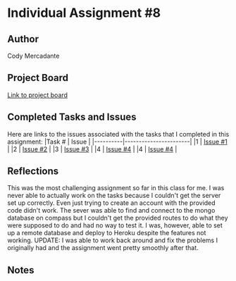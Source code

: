 # Individual Assignment #8

## Author
Cody Mercadante

## Project Board
[Link to project board](https://github.com/wsu-cpts489-fa21/ia8-cody909/projects/1)

## Completed Tasks and Issues
Here are links to the issues associated with the tasks that I completed in this assignment:
|Task # | Issue |
|----------|-----------------------|
|1 | [Issue #1](https://github.com/wsu-cpts489-fa21/ia8-cody909/issues/1) |
|2 | [Issue #2](https://github.com/wsu-cpts489-fa21/ia8-cody909/issues/3) |
|3 | [Issue #3](https://github.com/wsu-cpts489-fa21/ia8-cody909/issues/5) |
|4 | [Issue #4](https://github.com/wsu-cpts489-fa21/ia8-cody909/issues/8) |
|4 | [Issue #4](https://github.com/wsu-cpts489-fa21/ia8-cody909/issues/10) |



## Reflections
This was the most challenging assignment so far in this class for me. I was never able to actually work on the tasks because I couldn't get the server set up correctly. Even just trying to create an account with the provided code didn't work. The sever was able to find and connect to the mongo database on compass but I couldn't get the provided routes to do what they were supposed to do and had no way to test it. I was, however,  able to set up a remote database and deploy to Heroku despite the features not working. UPDATE: I was able to work back around and fix the problems I originally had and the assignment went pretty smoothly after that.

## Notes

